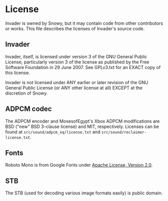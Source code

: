 # License
Invader is owned by Snowy, but it may contain code from other contributors or
works. This file describes the licenses of Invader's source code.

## Invader
Invader, itself, is licensed under version 3 of the GNU General Public License,
particularly version 3 of the license as published by the Free Software
Foundation in 29 June 2007. See GPLv3.txt for an EXACT copy of this license.

Invader is not licensed under ANY earlier or later revision of the GNU General
Public License (or ANY other license at all) EXCEPT at the discretion of Snowy.

## ADPCM codec
The ADPCM encoder and MosesofEgypt's Xbox ADPCM modifications are BSD ("new" BSD
3-clause license) and MIT, respectively. Licenses can be found at
`src/sound/adpcm_xq/license.txt` and `src/sound/reclaimer-license.txt`.

## Fonts
Roboto Mono is from Google Fonts under [Apache License, Version 2.0].

[Apache License, Version 2.0]: http://www.apache.org/licenses/LICENSE-2.0

## STB
The STB (used for decoding various image formats easily) is public domain.
